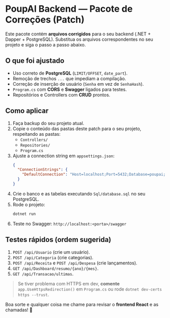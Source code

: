 # PoupAI Backend — Pacote de Correções (Patch)

Este pacote contém **arquivos corrigidos** para o seu backend (.NET + Dapper + PostgreSQL).
Substitua os arquivos correspondentes no seu projeto e siga o passo a passo abaixo.

## O que foi ajustado
- Uso correto de **PostgreSQL** (`LIMIT/OFFSET`, `date_part`).
- Remoção de trechos `...` que impediam a compilação.
- Correção de inserção de usuário (`Senha` em vez de `SenhaHash`).
- `Program.cs` com **CORS** e **Swagger** ligados para testes.
- Repositórios e Controllers com **CRUD** prontos.

## Como aplicar
1. Faça backup do seu projeto atual.
2. Copie o conteúdo das pastas deste patch para o seu projeto, respeitando as pastas:
   - `Controllers/`
   - `Repositories/`
   - `Program.cs`
3. Ajuste a connection string em `appsettings.json`:
   ```json
   {
     "ConnectionStrings": {
       "DefaultConnection": "Host=localhost;Port=5432;Database=poupai;Username=postgres;Password=root"
     }
   }
   ```
4. Crie o banco e as tabelas executando `Sql/database.sql` no seu PostgreSQL.
5. Rode o projeto:
   ```bash
   dotnet run
   ```
6. Teste no Swagger: `http://localhost:<porta>/swagger`

## Testes rápidos (ordem sugerida)
1. `POST /api/Usuario` (crie um usuário).
2. `POST /api/Categoria` (crie categorias).
3. `POST /api/Receita` e `POST /api/Despesa` (crie lançamentos).
4. `GET /api/Dashboard/resumo/{ano}/{mes}`.
5. `GET /api/Transacao/ultimas`.

> Se tiver problema com HTTPS em dev, **comente** `app.UseHttpsRedirection()` em `Program.cs` ou rode `dotnet dev-certs https --trust`.

Boa sorte e qualquer coisa me chame para revisar o **frontend React** e as chamadas! 🚀

